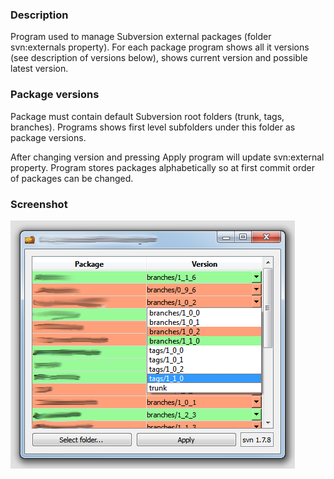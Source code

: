 ### Description
Program used to manage Subversion external packages (folder svn:externals property).
For each package program shows all it versions (see description of versions below), shows current version
and possible latest version.

### Package versions
Package must contain default Subversion root folders (trunk, tags, branches). Programs shows first level subfolders
under this folder as package versions.

After changing version and pressing Apply program will update svn:external property.
Program stores packages alphabetically so at first commit order of packages can be changed.

### Screenshot
![Program interface](https://github.com/tarpaha/pacheck/blob/master/doc/images/pacheck.png?raw=true)
